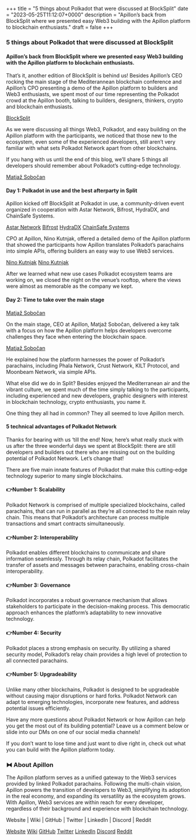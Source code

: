 +++
title = "5 things about Polkadot that were discussed at BlockSplit"
date = "2023-05-25T11:12:07+0000"
description = "Apillon’s back from BlockSplit where we presented easy Web3 building with the Apillon platform to blockchain enthusiasts."
draft = false
+++

### 5 things about Polkadot that were discussed at BlockSplit


#### Apillon’s back from BlockSplit where we presented easy Web3 building with the Apillon platform to blockchain enthusiasts.


That’s it, another edition of BlockSplit is behind us! Besides Apillon’s CEO rocking the main stage of the Mediterannean blockchain conference and Apillon’s CPO presenting a demo of the Apillon platform to builders and Web3 enthusiasts, we spent most of our time representing the Polkadot crowd at the Apillon booth, talking to builders, designers, thinkers, crypto and blockchain enthusiasts.

[BlockSplit](https://blocksplit.net/)

As we were discussing all things Web3, Polkadot, and easy building on the Apillon platform with the participants, we noticed that those new to the ecosystem, even some of the experienced developers, still aren’t very familiar with what sets Polkadot Network apart from other blockchains.


If you hang with us until the end of this blog, we’ll share 5 things all developers should remember about Polkadot’s cutting-edge technology.

[Matjaž Sobočan](https://www.linkedin.com/in/matjazsobocan?miniProfileUrn=urn%3Ali%3Afs_miniProfile%3AACoAAAM8RSYBegjpViD-XAhQOAg2W4DIzAF0bME&lipi=urn%3Ali%3Apage%3Ad_flagship3_search_srp_all%3BRpZhvOkUQAmVfa9zSbXpVw%3D%3D)

#### Day 1: Polkadot in use and the best afterparty in Split


Apillon kicked off BlockSplit at Polkadot in use, a community-driven event organized in cooperation with Astar Network, Bifrost, HydraDX, and ChainSafe Systems.

[Astar Network](https://astar.network/)
[Bifrost](https://thebifrost.io/)
[HydraDX](https://hydradx.io/)
[ChainSafe Systems](https://chainsafe.io/)

CPO at Apillon, Nino Kutnjak, offered a detailed demo of the Apillon platform that showed the participants how Apillon translates Polkadot’s parachains into simple APIs, offering builders an easy way to use Web3 services.

[Nino Kutnjak](https://www.linkedin.com/in/nino-kutnjak?miniProfileUrn=urn%3Ali%3Afs_miniProfile%3AACoAABGGNhkB0NJgJtcZjV2HuvIQLiZQuj5t_d8&lipi=urn%3Ali%3Apage%3Ad_flagship3_search_srp_all%3BaQIVfux%2FSFyGDD5rlo1ppQ%3D%3D)
[Nino Kutnjak](https://www.linkedin.com/in/nino-kutnjak?miniProfileUrn=urn%3Ali%3Afs_miniProfile%3AACoAABGGNhkB0NJgJtcZjV2HuvIQLiZQuj5t_d8&lipi=urn%3Ali%3Apage%3Ad_flagship3_search_srp_all%3Byc6IMWd2QiaCPY%2FLZ9dnhA%3D%3D)

After we learned what new use cases Polkadot ecosystem teams are working on, we closed the night on the venue’s rooftop, where the views were almost as memorable as the company we kept.


#### Day 2: Time to take over the main stage

[Matjaž Sobočan](https://www.linkedin.com/in/matjazsobocan?miniProfileUrn=urn%3Ali%3Afs_miniProfile%3AACoAAAM8RSYBegjpViD-XAhQOAg2W4DIzAF0bME&lipi=urn%3Ali%3Apage%3Ad_flagship3_search_srp_all%3BRpZhvOkUQAmVfa9zSbXpVw%3D%3D)

On the main stage, CEO at Apillon, Matjaž Sobočan, delivered a key talk with a focus on how the Apillon platform helps developers overcome challenges they face when entering the blockchain space.

[Matjaž Sobočan](https://www.linkedin.com/in/matjazsobocan?miniProfileUrn=urn%3Ali%3Afs_miniProfile%3AACoAAAM8RSYBegjpViD-XAhQOAg2W4DIzAF0bME&lipi=urn%3Ali%3Apage%3Ad_flagship3_search_srp_all%3BRpZhvOkUQAmVfa9zSbXpVw%3D%3D)

He explained how the platform harnesses the power of Polkadot’s parachains, including Phala Network, Crust Network, KILT Protocol, and Moonbeam Network, via simple APIs.


What else did we do in Split? Besides enjoyed the Mediterranean air and the vibrant culture, we spent much of the time simply talking to the participants, including experienced and new developers, graphic designers with interest in blockchain technology, crypto enthusiasts, you name it.


One thing they all had in common? They all seemed to love Apillon merch.


#### 5 technical advantages of Polkadot Network


Thanks for bearing with us ‘till the end! Now, here’s what really stuck with us after the three wonderful days we spent at BlockSplit: there are still developers and builders out there who are missing out on the building potential of Polkadot Network. Let’s change that!


There are five main innate features of Polkadot that make this cutting-edge technology superior to many single blockchains.


#### 👉Number 1: Scalability


Polkadot Network is comprised of multiple specialized blockchains, called parachains, that can run in parallel as they’re all connected to the main relay chain. This means that Polkadot’s architecture can process multiple transactions and smart contracts simultaneously.


#### 👉Number 2: Interoperability


Polkadot enables different blockchains to communicate and share information seamlessly. Through its relay chain, Polkadot facilitates the transfer of assets and messages between parachains, enabling cross-chain interoperability.


#### 👉Number 3: Governance


Polkadot incorporates a robust governance mechanism that allows stakeholders to participate in the decision-making process. This democratic approach enhances the platform’s adaptability to new innovative technology.


#### 👉Number 4: Security


Polkadot places a strong emphasis on security. By utilizing a shared security model, Polkadot’s relay chain provides a high level of protection to all connected parachains.


#### 👉Number 5: Upgradeability


Unlike many other blockchains, Polkadot is designed to be upgradeable without causing major disruptions or hard forks. Polkadot Network can adapt to emerging technologies, incorporate new features, and address potential issues efficiently.


Have any more questions about Polkadot Network or how Apillon can help you get the most out of its building potential? Leave us a comment below or slide into our DMs on one of our social media channels!


If you don’t want to lose time and just want to dive right in, check out what you can build with the Apillon platform today.


### ⧓ About Apillon


The Apillon platform serves as a unified gateway to the Web3 services provided by linked Polkadot parachains. Following the multi-chain vision, Apillon powers the transition of developers to Web3, simplifying its adoption in the real economy, and expanding its versatility as the ecosystem grows. With Apillon, Web3 services are within reach for every developer, regardless of their background and experience with blockchain technology.


Website | Wiki | GitHub | Twitter | LinkedIn | Discord | Reddit

[Website](https://apillon.io/)
[Wiki](https://wiki.apillon.io/)
[GitHub](https://github.com/Apillon-web3)
[Twitter](https://twitter.com/apillon)
[LinkedIn](https://www.linkedin.com/company/apillon/)
[Discord](https://discord.gg/apillon)
[Reddit](https://www.reddit.com/r/apillon/)